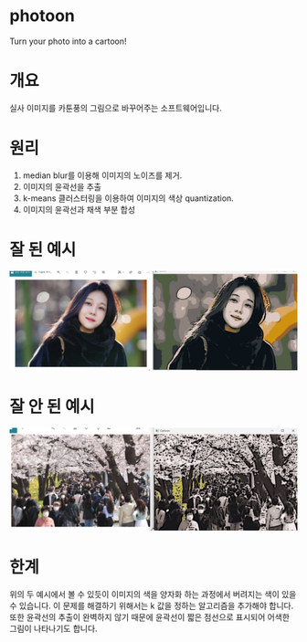 # photoon
Turn your photo into a cartoon!

# 개요
실사 이미지를 카툰풍의 그림으로 바꾸어주는 소프트웨어입니다.

# 원리
1. median blur를 이용해 이미지의 노이즈를 제거.
2. 이미지의 윤곽선을 추출
3. k-means 클러스터링을 이용하여 이미지의 색상 quantization. 
4. 이미지의 윤곽선과 채색 부분 합성

# 잘 된 예시
![Alt text](image-1.png)
# 잘 안 된 예시
![Alt text](image.png)

# 한계
위의 두 예시에서 볼 수 있듯이 이미지의 색을 양자화 하는 과정에서 버려지는 색이 있을 수 있습니다.
이 문제를 해결하기 위해서는 k 값을 정하는 알고리즘을 추가해야 합니다.
또한 윤곽선의 추출이 완벽하지 않기 때문에 윤곽선이 짧은 점선으로 표시되어 어색한 그림이 나타나기도 합니다.




